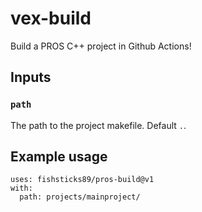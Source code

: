 # vex-build
Build a PROS C++ project in Github Actions!

## Inputs

### `path`
The path to the project makefile. Default `.`.

## Example usage
```
uses: fishsticks89/pros-build@v1
with:
  path: projects/mainproject/
```
